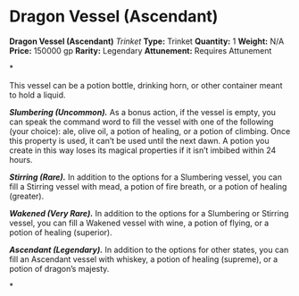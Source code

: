 # Dragon Vessel (Ascendant)

**Dragon Vessel (Ascendant)**
_Trinket_
**Type:** Trinket
**Quantity:** 1
**Weight:** N/A
**Price:** 150000 gp
**Rarity:** Legendary
**Attunement:** Requires Attunement

*<p>This vessel can be a potion bottle, drinking horn, or other container meant to hold a liquid.

***Slumbering (Uncommon).*** As a bonus action, if the vessel is empty, you can speak the command word to fill the vessel with one of the following (your choice): ale, olive oil, a potion of healing, or a potion of climbing. Once this property is used, it can’t be used until the next dawn. A potion you create in this way loses its magical properties if it isn’t imbibed within 24 hours.

***Stirring (Rare).*** In addition to the options for a Slumbering vessel, you can fill a Stirring vessel with mead, a potion of fire breath, or a potion of healing (greater).

***Wakened (Very Rare).*** In addition to the options for a Slumbering or Stirring vessel, you can fill a Wakened vessel with wine, a potion of flying, or a potion of healing (superior).

***Ascendant (Legendary).*** In addition to the options for other states, you can fill an Ascendant vessel with whiskey, a potion of healing (supreme), or a potion of dragon’s majesty.</p>*